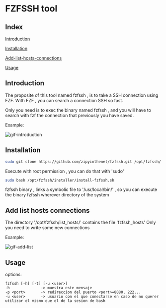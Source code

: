 # FZFSSH tool

## Index
[Introduction](https://github.com/zipyinthenet/fzfssh#introduction)

[Installation](https://github.com/zipyinthenet/fzfssh#installation)

[Add-list-hosts-connections](https://github.com/zipyinthenet/fzfssh#add-list-hosts-connections)

[Usage](https://github.com/zipyinthenet/fzfssh#usage)

## Introduction
The proposite of this tool named fzfssh , is to take a SSH connection using FZF.
With FZF , you can search a connection SSH so fast.

Only you need is to exec the binary named fzfssh , and you will have to search with fzf the connection that previously you have saved.

Example:

![gif-introduction](https://media1.giphy.com/media/v1.Y2lkPTc5MGI3NjExaTI5M2FoaWt6emFobGJjbjZ0dDJieGNqc3hoZ29jNjE5OXEwM2R4NSZlcD12MV9pbnRlcm5hbF9naWZfYnlfaWQmY3Q9Zw/XQ4uRIbsIvTEkCrXVq/giphy.gif)

## Installation

```bash
sudo git clone https://github.com/zipyinthenet/fzfssh.git /opt/fzfssh/
```

Execute with root permission , you can do that with 'sudo'

```bash
sudo bash /opt/fzfssh/installer/install-fzfssh.sh
```

fzfssh binary , links a symbolic file to '/usr/local/bin/' , so you can execute the binary fzfssh wherever directory of the system

## Add list hosts connections

The directory '/opt/fzfssh/list_hosts/' contains the file 'fzfssh_hosts'
Only you need to write some new connections

Example:

![gif-add-list](https://media4.giphy.com/media/v1.Y2lkPTc5MGI3NjExMmk1cjg2ZGFndTJ1czQ3ZTI3bjB1M3F0MHNyY3A3YjJjZThhNmQ4NiZlcD12MV9pbnRlcm5hbF9naWZfYnlfaWQmY3Q9Zw/NpZmTWdJh0ocvyGO6L/giphy.gif)

## Usage

options:

	fzfssh [-h] [-t] [-u <user>]
	-h              -> muestra este mensaje
	-p <port> 	    -> redireccion del puerto <port>=8080, 222...
	-u <user>       -> usuario con el que conectarse en caso de no querer utilizar el mismo que el de la sesion de bash
